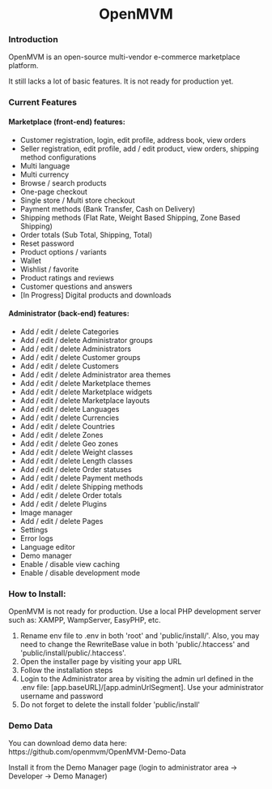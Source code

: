 <h1 align="center">OpenMVM</h1>

<h3>Introduction</h3>

<p>OpenMVM is an open-source multi-vendor e-commerce marketplace platform.</p>

<p>It still lacks a lot of basic features. It is not ready for production yet.</p>

<h3>Current Features</h3>

<h4>Marketplace (front-end) features:</h4>
<ul>
	<li>Customer registration, login, edit profile, address book, view orders</li>
	<li>Seller registration, edit profile, add / edit product, view orders, shipping method configurations</li>
	<li>Multi language</li>
	<li>Multi currency</li>
	<li>Browse / search products</li>
	<li>One-page checkout</li>
	<li>Single store / Multi store checkout</li>
	<li>Payment methods (Bank Transfer, Cash on Delivery)</li>
	<li>Shipping methods (Flat Rate, Weight Based Shipping, Zone Based Shipping)</li>
	<li>Order totals (Sub Total, Shipping, Total)</li>
	<li>Reset password</li>
	<li>Product options / variants</li>
	<li>Wallet</li>
	<li>Wishlist / favorite</li>
	<li>Product ratings and reviews</li>
	<li>Customer questions and answers</li>
	<li>[In Progress] Digital products and downloads</li>
</ul>

<h4>Administrator (back-end) features:</h4>
<ul>
	<li>Add / edit / delete Categories</li>
	<li>Add / edit / delete Administrator groups</li>
	<li>Add / edit / delete Administrators</li>
	<li>Add / edit / delete Customer groups</li>
	<li>Add / edit / delete Customers</li>
	<li>Add / edit / delete Administrator area themes</li>
	<li>Add / edit / delete Marketplace themes</li>
	<li>Add / edit / delete Marketplace widgets</li>
	<li>Add / edit / delete Marketplace layouts</li>
	<li>Add / edit / delete Languages</li>
	<li>Add / edit / delete Currencies</li>
	<li>Add / edit / delete Countries</li>
	<li>Add / edit / delete Zones</li>
	<li>Add / edit / delete Geo zones</li>
	<li>Add / edit / delete Weight classes</li>
	<li>Add / edit / delete Length classes</li>
	<li>Add / edit / delete Order statuses</li>
	<li>Add / edit / delete Payment methods</li>
	<li>Add / edit / delete Shipping methods</li>
	<li>Add / edit / delete Order totals</li>
	<li>Add / edit / delete Plugins</li>
	<li>Image manager</li>
	<li>Add / edit / delete Pages</li>
	<li>Settings</li>
	<li>Error logs</li>
	<li>Language editor</li>
	<li>Demo manager</li>
	<li>Enable / disable view caching</li>
	<li>Enable / disable development mode</li>
</ul>

<h3>How to Install:</h3>

<p>OpenMVM is not ready for production. Use a local PHP development server such as: XAMPP, WampServer, EasyPHP, etc.</p>

<ol>
	<li>Rename env file to .env in both 'root' and 'public/install/'. Also, you may need to change the RewriteBase value in both 'public/.htaccess' and 'public/install/public/.htaccess'.</li>
	<li>Open the installer page by visiting your app URL</li>
	<li>Follow the installation steps</li>
	<li>Login to the Administrator area by visiting the admin url defined in the .env file: [app.baseURL]/[app.adminUrlSegment]. Use your administrator username and password</li>
	<li>Do not forget to delete the install folder 'public/install'</li>
</ol>

<h3>Demo Data</h3>

<p>You can download demo data here: https://github.com/openmvm/OpenMVM-Demo-Data</p>

<p>Install it from the Demo Manager page (login to administrator area -> Developer -> Demo Manager)</p>
